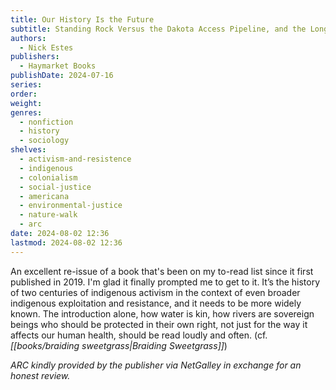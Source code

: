 ```yaml
---
title: Our History Is the Future
subtitle: Standing Rock Versus the Dakota Access Pipeline, and the Long Tradition of Indigenous Resistance
authors:
  - Nick Estes
publishers:
  - Haymarket Books
publishDate: 2024-07-16
series: 
order: 
weight: 
genres:
  - nonfiction
  - history
  - sociology
shelves:
  - activism-and-resistence
  - indigenous
  - colonialism
  - social-justice
  - americana
  - environmental-justice
  - nature-walk
  - arc
date: 2024-08-02 12:36
lastmod: 2024-08-02 12:36
---
```

An excellent re-issue of a book that's been on my to-read list since it first published in 2019. I'm glad it finally prompted me to get to it. It’s the history of two centuries of indigenous activism in the context of even broader indigenous exploitation and resistance, and it needs to be more widely known. The introduction alone, how water is kin, how rivers are sovereign beings who should be protected in their own right, not just for the way it affects our human health, should be read loudly and often. (cf. *[[books/braiding sweetgrass|Braiding Sweetgrass]]*)

*ARC kindly provided by the publisher via NetGalley in exchange for an honest review.*
